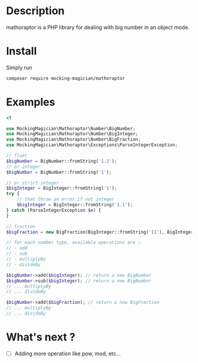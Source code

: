 # Description

mathoraptor is a PHP library for dealing with big number in an object mode.


# Install

Simply run 
````bash
composer require mocking-magician/mathoraptor
````

# Examples

````PHP
<?

use MockingMagician\Mathoraptor\Number\BigNumber;
use MockingMagician\Mathoraptor\Number\BigInteger;
use MockingMagician\Mathoraptor\Number\BigFraction;
use MockingMagician\Mathoraptor\Exceptions\ParseIntegerException;

// float
$bigNumber = BigNumber::fromString('1.2');
// or integer
$bigNumber = BigNumber::fromString('1');

// or strict integer
$bigInteger = BigInteger::fromString('1');
try {
    // that throw an error if not integer
    $bigInteger = BigInteger::fromString('1.1');
} catch (ParseIntegerException $e) {
}

// fraction
$bigFraction = new BigFraction(BigInteger::fromString('11'), BigInteger::fromString('7'));

// for each number type, available operations are :
// - add
// - sub
// - multiplyBy
// - divideBy

$bigNumber->add($bigInteger); // return a new BigNumber
$bigNumber->sub($bigInteger); // return a new BigNumber
// ... multiplyBy
// ... divideBy

$bigNumber->add($bigFraction); // return a new BigFraction
// ... multiplyBy
// ... divideBy

````

# What's next ?

- [ ] Adding more operation like pow, mod, etc...
